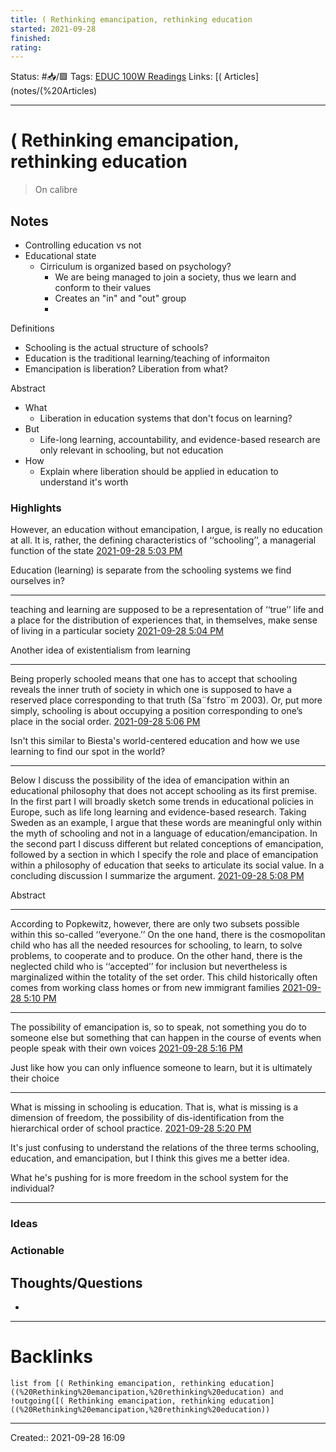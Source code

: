```yaml
---
title: ( Rethinking emancipation, rethinking education
started: 2021-09-28 
finished:
rating: 
---
```

Status: #📥/🟩 
Tags: [EDUC 100W Readings](EDUC%20100W%20Readings)
Links: [( Articles](notes/(%20Articles)
___
# ( Rethinking emancipation, rethinking education
> On calibre
## Notes
- Controlling education vs not
- Educational state
	- Cirriculum is organized based on psychology?
		- We are being managed to join a society, thus we learn and conform to their values
		- Creates an "in" and "out" group
		- 

Definitions
- Schooling is the actual structure of schools?
- Education is the traditional learning/teaching of informaiton
- Emancipation is liberation? Liberation from what?

Abstract
- What
	- Liberation in education systems that don't focus on learning?
- But
	- Life-long learning, accountability, and evidence-based research are only relevant in schooling, but not education
- How
	- Explain where liberation should be applied in education to understand it's worth
### Highlights
However, an education without emancipation, I argue, is really no education at all. It is, rather, the defining characteristics of ‘‘schooling’’, a managerial function of the state
[2021-09-28 5:03 PM](calibre://view-book/_hex_-43616c696272655f4c696272617279/146/PDF?open_at=epubcfi%28/2/2/4/28/1%3A0%29)

Education (learning) is separate from the schooling systems we find ourselves in?

--------------------

 teaching and learning are supposed to be a representation of ‘‘true’’ life and a place for the distribution of experiences that, in themselves, make sense of living in a particular society
[2021-09-28 5:04 PM](calibre://view-book/_hex_-43616c696272655f4c696272617279/146/PDF?open_at=epubcfi%28/2/2/4/42/1%3A58%29)

Another idea of existentialism from learning


--------------------

Being properly schooled means that one has to accept that schooling reveals the inner truth of society in which one is supposed to have a reserved place corresponding to that truth (Sa¨fstro¨m 2003). Or, put more simply, schooling is about occupying a position corresponding to one’s place in the social order.
[2021-09-28 5:06 PM](calibre://view-book/_hex_-43616c696272655f4c696272617279/146/PDF?open_at=epubcfi%28/2/2/4/42/1%3A249%29)

Isn't this similar to Biesta's world-centered education and how we use learning to find our spot in the world?

--------------------

Below I discuss the possibility of the idea of emancipation within an educational philosophy that does not accept schooling as its first premise. In the first part I will broadly sketch some trends in educational policies in Europe, such as life long learning and evidence-based research. Taking Sweden as an example, I argue that these words are meaningful only within the myth of schooling and not in a language of education/emancipation. In the second part I discuss different but related conceptions of emancipation, followed by a section in which I specify the role and place of emancipation within a philosophy of education that seeks to articulate its social value. In a concluding discussion I summarize the argument.
[2021-09-28 5:08 PM](calibre://view-book/_hex_-43616c696272655f4c696272617279/146/PDF?open_at=epubcfi%28/2/2/4/46/1%3A0%29)

Abstract


--------------------

According to Popkewitz, however, there are only two subsets possible within this so-called ‘‘everyone.’’ On the one hand, there is the cosmopolitan child who has all the needed resources for schooling, to learn, to solve problems, to cooperate and to produce. On the other hand, there is the neglected child who is ‘‘accepted’’ for inclusion but nevertheless is marginalized within the totality of the set order. This child historically often comes from working class homes or from new immigrant families
[2021-09-28 5:10 PM](calibre://view-book/_hex_-43616c696272655f4c696272617279/146/PDF?open_at=epubcfi%28/2/2/4/60/1%3A0%29)

--------------------

The possibility of emancipation is, so to speak, not something you do to someone else but something that can happen in the course of events when people speak with their own voices
[2021-09-28 5:16 PM](calibre://view-book/_hex_-43616c696272655f4c696272617279/146/PDF?open_at=epubcfi%28/2/2/4/102/1%3A939%29)

Just like how you can only influence someone to learn, but it is ultimately their choice

--------------------

What is missing in schooling is education. That is, what is missing is a dimension of freedom, the possibility of dis-identification from the hierarchical order of school practice.
[2021-09-28 5:20 PM](calibre://view-book/_hex_-43616c696272655f4c696272617279/146/PDF?open_at=epubcfi%28/2/2/4/124/1%3A0%29)

It's just confusing to understand the relations of the three terms schooling, education, and emancipation, but I think this gives me a better idea.

What he's pushing for is more freedom in the school system for the individual?

--------------------
### Ideas
### Actionable
## Thoughts/Questions
- 
___
# Backlinks
```dataview
list from [( Rethinking emancipation, rethinking education]((%20Rethinking%20emancipation,%20rethinking%20education) and !outgoing([( Rethinking emancipation, rethinking education]((%20Rethinking%20emancipation,%20rethinking%20education))
```
___

Created:: 2021-09-28 16:09
